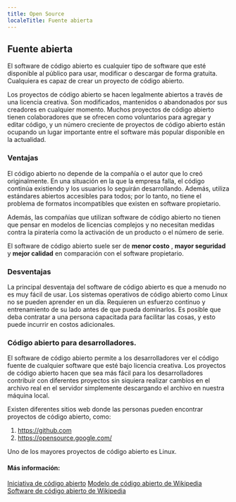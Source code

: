 ```yaml
---
title: Open Source
localeTitle: Fuente abierta
---
```

## Fuente abierta

El software de código abierto es cualquier tipo de software que esté disponible al público para usar, modificar o descargar de forma gratuita. Cualquiera es capaz de crear un proyecto de código abierto.

Los proyectos de código abierto se hacen legalmente abiertos a través de una licencia creativa. Son modificados, mantenidos o abandonados por sus creadores en cualquier momento. Muchos proyectos de código abierto tienen colaboradores que se ofrecen como voluntarios para agregar y editar código, y un número creciente de proyectos de código abierto están ocupando un lugar importante entre el software más popular disponible en la actualidad.

### Ventajas

El código abierto no depende de la compañía o el autor que lo creó originalmente. En una situación en la que la empresa falla, el código continúa existiendo y los usuarios lo seguirán desarrollando. Además, utiliza estándares abiertos accesibles para todos; por lo tanto, no tiene el problema de formatos incompatibles que existen en software propietario.

Además, las compañías que utilizan software de código abierto no tienen que pensar en modelos de licencias complejos y no necesitan medidas contra la piratería como la activación de un producto o el número de serie.

El software de código abierto suele ser de **menor costo** , **mayor seguridad** y **mejor calidad** en comparación con el software propietario.

### Desventajas

La principal desventaja del software de código abierto es que a menudo no es muy fácil de usar. Los sistemas operativos de código abierto como Linux no se pueden aprender en un día. Requieren un esfuerzo continuo y entrenamiento de su lado antes de que pueda dominarlos. Es posible que deba contratar a una persona capacitada para facilitar las cosas, y esto puede incurrir en costos adicionales.

### Código abierto para desarrolladores.

El software de código abierto permite a los desarrolladores ver el código fuente de cualquier software que esté bajo licencia creativa. Los proyectos de código abierto hacen que sea más fácil para los desarrolladores contribuir con diferentes proyectos sin siquiera realizar cambios en el archivo real en el servidor simplemente descargando el archivo en nuestra máquina local.

Existen diferentes sitios web donde las personas pueden encontrar proyectos de código abierto, como:

1.  https://github.com
2.  https://opensource.google.com/

Uno de los mayores proyectos de código abierto es Linux.

#### Más información:

[Iniciativa de código abierto](https://opensource.org/) [Modelo de código abierto de Wikipedia](https://en.wikipedia.org/wiki/Open-source_model) [Software de código abierto de Wikipedia](https://en.wikipedia.org/wiki/Open-source_software)